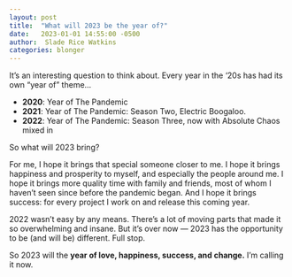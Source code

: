 ```yaml
---
layout: post
title:  "What will 2023 be the year of?"
date:   2023-01-01 14:55:00 -0500
author:  Slade Rice Watkins
categories: blonger
---
```


It’s an interesting question to think about. Every year in the ‘20s has had its own “year of” theme…
- **2020**: Year of The Pandemic
- **2021**: Year of The Pandemic: Season Two, Electric Boogaloo.
- **2022**: Year of The Pandemic: Season Three, now with Absolute Chaos mixed in

So what will 2023 bring?

For me, I hope it brings that special someone closer to me. I hope it brings happiness and prosperity to myself, and especially the people around me. I hope it brings more quality time with family and friends, most of whom I haven’t seen since before the pandemic began. And I hope it brings success: for every project I work on and release this coming year.

2022 wasn’t easy by any means. There’s a lot of moving parts that made it so overwhelming and insane. But it’s over now — 2023 has the opportunity to be (and will be) different. Full stop.

So 2023 will the **year of love, happiness, success, and change.** I’m calling it now.